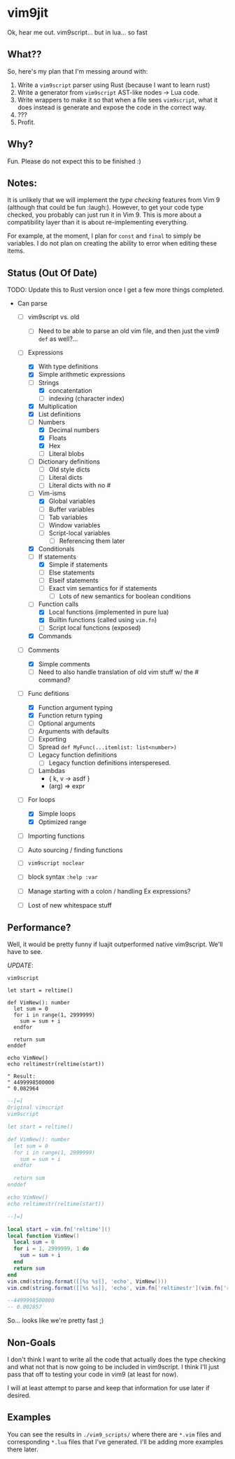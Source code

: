 # vim9jit

Ok, hear me out. vim9script... but in lua... so fast

## What??

So, here's my plan that I'm messing around with:

1. Write a `vim9script` parser using Rust (because I want to learn rust)
2. Write a generator from `vim9script` AST-like nodes -> Lua code.
3. Write wrappers to make it so that when a file sees `vim9script`, what it does instead is generate and expose the code in the correct way.
4. ???
5. Profit.

## Why?

Fun. Please do not expect this to be finished :)

## Notes:

It is unlikely that we will implement the _type checking_ features from Vim 9 (although that could be fun :laugh:).
However, to get your code type checked, you probably can just run it in Vim 9. This is more about a compatibility layer than it is about re-implementing everything.

For example, at the moment, I plan for `const` and `final` to simply be variables. I do not plan on creating the ability to error when editing these items.

## Status (Out Of Date)

TODO: Update this to Rust version once I get a few more things completed.

- Can parse
    - [ ] vim9script vs. old
        - [ ] Need to be able to parse an old vim file, and then just the vim9 `def` as well?...
    - [ ] Expressions
        - [x] With type definitions
        - [x] Simple arithmetic expressions
        - [ ] Strings
            - [x] concatentation
            - [ ] indexing (character index)
        - [x] Multiplication
        - [x] List definitions
        - [ ] Numbers
            - [x] Decimal numbers
            - [x] Floats
            - [x] Hex
            - [ ] Literal blobs
        - [ ] Dictionary definitions
            - [ ] Old style dicts
            - [ ] Literal dicts
            - [ ] Literal dicts with no #
        - [ ] Vim-isms
            - [x] Global variables
            - [ ] Buffer variables
            - [ ] Tab variables
            - [ ] Window variables
            - [ ] Script-local variables
                - [ ] Referencing them later
        - [x] Conditionals
        - [ ] If statements
            - [x] Simple if statements
            - [ ] Else statements
            - [ ] Elseif statements
            - [ ] Exact vim semantics for if statements
                - [ ] Lots of new semantics for boolean conditions
        - [ ] Function calls
            - [x] Local functions (implemented in pure lua)
            - [x] Builtin functions (called using `vim.fn`)
            - [ ] Script local functions (exposed)
        - [x] Commands
    - [ ] Comments
        - [x] Simple comments
        - [ ] Need to also handle translation of old vim stuff w/ the # command?
    - [ ] Func defitions
        - [x] Function argument typing
        - [x] Function return typing
        - [ ] Optional arguments
        - [ ] Arguments with defaults
        - [ ] Exporting
        - [ ] Spread `def MyFunc(...itemlist: list<number>)`
        - [ ] Legacy function definitions
            - [ ] Legacy function definitions intersperesed.
        - [ ] Lambdas
            - { k, v -> asdf }
            - (arg) => expr
    - [ ] For loops
        - [x] Simple loops
        - [x] Optimized range
    - [ ] Importing functions
    - [ ] Auto sourcing / finding functions
    - [ ] `vim9script noclear`
    - [ ] block syntax `:help :var`
    - [ ] Manage starting with a colon / handling Ex expressions?
    - [ ] Lost of new whitespace stuff


## Performance?

Well, it would be pretty funny if luajit outperformed native vim9script. We'll have to see.

*UPDATE*:

```vim
vim9script

let start = reltime()

def VimNew(): number
  let sum = 0
  for i in range(1, 2999999)
    sum = sum + i
  endfor

  return sum
enddef

echo VimNew()
echo reltimestr(reltime(start))

" Result:
" 4499998500000
" 0.082964
```

```lua
--[=[
Original vimscript
vim9script

let start = reltime()

def VimNew(): number
  let sum = 0
  for i in range(1, 2999999)
    sum = sum + i
  endfor

  return sum
enddef

echo VimNew()
echo reltimestr(reltime(start))

--]=]

local start = vim.fn['reltime']()
local function VimNew()
  local sum = 0
  for i = 1, 2999999, 1 do
    sum = sum + i
  end
  return sum
end
vim.cmd(string.format([[%s %s]], 'echo', VimNew()))
vim.cmd(string.format([[%s %s]], 'echo', vim.fn['reltimestr'](vim.fn['reltime'](start))))

--4499998500000
-- 0.002857
```


So... looks like we're pretty fast ;)

## Non-Goals

I don't think I want to write all the code that actually does the type checking and what not that is now going to be included in vim9script. I think I'll just pass that off to testing your code in vim9 (at least for now).

I will at least attempt to parse and keep that information for use later if desired.

## Examples

You can see the results in `./vim9_scripts/` where there are `*.vim` files and corresponding `*.lua` files that I've generated. I'll be adding more examples there later.
